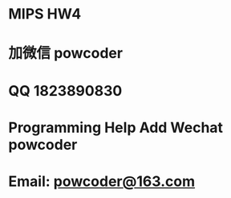 # MIPS HW4
# 加微信 powcoder

# QQ 1823890830

# Programming Help Add Wechat powcoder

# Email: powcoder@163.com

